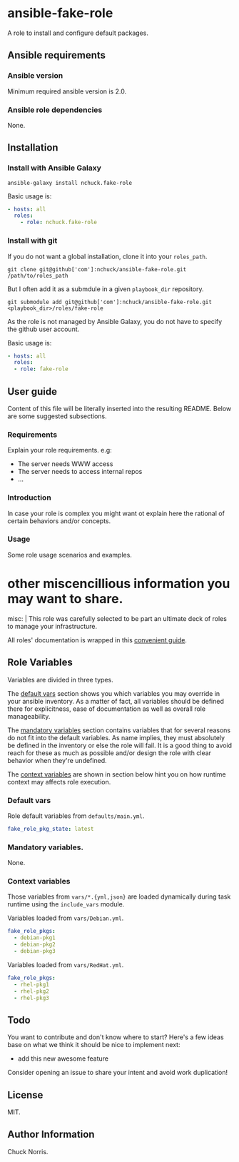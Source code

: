 # ansible-fake-role

A role to install and configure default packages.

## Ansible requirements

### Ansible version

Minimum required ansible version is 2.0.

### Ansible role dependencies

None.

## Installation

### Install with Ansible Galaxy

```shell
ansible-galaxy install nchuck.fake-role
```

Basic usage is:

```yaml
- hosts: all
  roles:
    - role: nchuck.fake-role
```

### Install with git

If you do not want a global installation, clone it into your `roles_path`.

```shell
git clone git@github['com']:nchuck/ansible-fake-role.git /path/to/roles_path
```

But I often add it as a submdule in a given `playbook_dir` repository.

```shell
git submodule add git@github['com']:nchuck/ansible-fake-role.git <playbook_dir>/roles/fake-role
```

As the role is not managed by Ansible Galaxy, you do not have to specify the
github user account.

Basic usage is:

```yaml
- hosts: all
  roles:
  - role: fake-role
```
## User guide

Content of this file will be literally inserted into the resulting README.
Below are some suggested subsections.

### Requirements

Explain your role requirements. e.g:

* The server needs WWW access
* The server needs to access internal repos
* ...

### Introduction

In case your role is complex you might want ot explain here the rational of
certain behaviors and/or concepts.

### Usage

Some role usage scenarios and examples.

# other miscencillious information you may want to share.
misc: |
  This role was carefully selected to be part an ultimate deck of roles to manage
  your infrastructure.

  All roles' documentation is wrapped in this [convenient guide](http://127.0.0.1:8000/).


## Role Variables

Variables are divided in three types.

The [default vars](#default-vars) section shows you which variables you may
override in your ansible inventory. As a matter of fact, all variables should
be defined there for explicitness, ease of documentation as well as overall
role manageability.

The [mandatory variables](#mandatory-variables) section contains variables that
for several reasons do not fit into the default variables. As name implies,
they must absolutely be defined in the inventory or else the role will
fail. It is a good thing to avoid reach for these as much as possible and/or
design the role with clear behavior when they're undefined.

The [context variables](#context-variables) are shown in section below hint you
on how runtime context may affects role execution.

### Default vars

Role default variables from `defaults/main.yml`.

```yaml
fake_role_pkg_state: latest

```

### Mandatory variables.

None.

### Context variables

Those variables from `vars/*.{yml,json}` are loaded dynamically during task
runtime using the `include_vars` module.

Variables loaded from `vars/Debian.yml`.

```yaml
fake_role_pkgs:
  - debian-pkg1
  - debian-pkg2
  - debian-pkg3

```
 
Variables loaded from `vars/RedHat.yml`.

```yaml
fake_role_pkgs:
  - rhel-pkg1
  - rhel-pkg2
  - rhel-pkg3

```
 
## Todo

You want to contribute and don't know where to start? Here's a few ideas base
on what we think it should be nice to implement next:

  * add this new awesome feature

Consider opening an issue to share your intent and avoid work duplication!
## License

MIT.

## Author Information

Chuck Norris.

